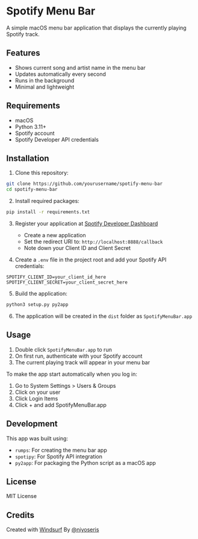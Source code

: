 # Spotify Menu Bar

A simple macOS menu bar application that displays the currently playing Spotify track.

## Features

- Shows current song and artist name in the menu bar
- Updates automatically every second
- Runs in the background
- Minimal and lightweight

## Requirements

- macOS
- Python 3.11+
- Spotify account
- Spotify Developer API credentials

## Installation

1. Clone this repository:
```bash
git clone https://github.com/yourusername/spotify-menu-bar
cd spotify-menu-bar
```

2. Install required packages:
```bash
pip install -r requirements.txt
```

3. Register your application at [Spotify Developer Dashboard](https://developer.spotify.com/dashboard)
   - Create a new application
   - Set the redirect URI to: `http://localhost:8888/callback`
   - Note down your Client ID and Client Secret

4. Create a `.env` file in the project root and add your Spotify API credentials:
```
SPOTIFY_CLIENT_ID=your_client_id_here
SPOTIFY_CLIENT_SECRET=your_client_secret_here
```

5. Build the application:
```bash
python3 setup.py py2app
```

6. The application will be created in the `dist` folder as `SpotifyMenuBar.app`

## Usage

1. Double click `SpotifyMenuBar.app` to run
2. On first run, authenticate with your Spotify account
3. The current playing track will appear in your menu bar

To make the app start automatically when you log in:
1. Go to System Settings > Users & Groups
2. Click on your user
3. Click Login Items
4. Click + and add SpotifyMenuBar.app

## Development

This app was built using:
- `rumps`: For creating the menu bar app
- `spotipy`: For Spotify API integration
- `py2app`: For packaging the Python script as a macOS app

## License

MIT License

## Credits

Created with [Windsurf](https://twitter.com/windsurfai)
By [@niyoseris](https://twitter.com/niyoseris)
